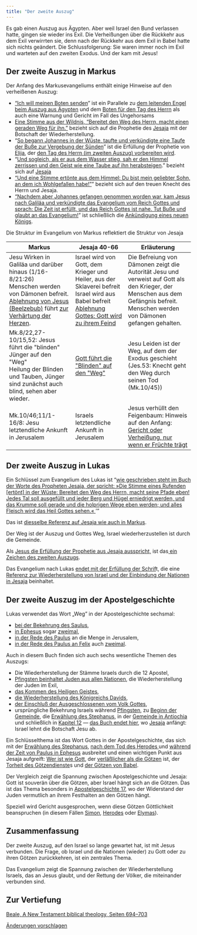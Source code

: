 ```yaml
---
title: "Der zweite Auszug"
---
```



Es gab einen Auszug aus Ägypten. Aber weil Israel den Bund verlassen hatte, gingen sie wieder ins Exil. Die Verheißungen über die Rückkehr aus dem Exil verwirrten sie, denn nach der Rückkehr aus dem Exil in Babel hatte sich nichts geändert. Die Schlussfolgerung: Sie waren immer noch im Exil und warteten auf den zweiten Exodus. Und der kam mit Jesus!


## Der zweite Auszug in Markus

<a name="f526"></a>
Der Anfang des Markusevangeliums enthält einige Hinweise auf den verheißenen Auszug:

- [“Ich will meinen Boten senden](https://www.bibleserver.com/SLT/Markus1%2C2)” ist ein Parallele zu [dem leitenden Engel beim Auszug aus Ägypten](https://www.bibleserver.com/SLT/2.Mose23%2C20) und dem [Boten für den Tag des Herrn](https://www.bibleserver.com/SLT/Maleachi3%2C1) als auch eine Warnung und Gericht im Fall des Ungehorsams
- [Eine Stimme aus der Wildnis, “Bereitet den Weg des Herrn, macht einen geraden Weg für ihn.”](https://www.bibleserver.com/SLT/Jesaja40%2C3) bezieht sich auf die Prophetie des [Jesaja](https://www.bibleserver.com/SLT/Jesaja40%2C3) mit der Botschaft der Wiederherstellung.
- “[So begann Johannes in der Wüste, taufte und verkündigte eine Taufe der Buße zur Vergebung der Sünden](https://www.bibleserver.com/SLT/Markus1%2C4)” ist die Erfüllung der Prophetie von [Elija](https://www.bibleserver.com/SLT/Matth%C3%A4us11%2C13-14), der [den Tag des Herrn (im zweiten Auszug) vorbereiten wird](https://www.bibleserver.com/SLT/Maleachi3%2C5).
- “[Und sogleich, als er aus dem Wasser stieg, sah er den Himmel zerrissen und den Geist wie eine Taube auf ihn herabsteigen](https://www.bibleserver.com/SLT/Markus1%2C10).” bezieht sich auf [Jesaja](https://www.bibleserver.com/SLT/Jesaja63%2C11-19)
- [“Und eine Stimme ertönte aus dem Himmel: Du bist mein geliebter Sohn, an dem ich Wohlgefallen habe!”](https://www.bibleserver.com/SLT/Markus1%2C11)” bezieht sich auf den treuen Knecht des Herrn und Jesaja.
- [“Nachdem aber Johannes gefangen genommen worden war, kam Jesus nach Galiläa und verkündigte das Evangelium vom Reich Gottes und sprach: Die Zeit ist erfüllt, und das Reich Gottes ist nahe. Tut Buße und glaubt an das Evangelium!](https://www.bibleserver.com/SLT/Markus1%2C14-15)” ist schließlich die [Ankündigung eines neuen Königs](https://www.bibleserver.com/SLT/Jesaja52%2C7).

<p>Die Struktur im Evangelium von Markus reflektiert die Struktur von Jesaja</p>

| Markus | Jesaja 40-66 | Erläuterung |
|--------|--------------|-------------|
| Jesu Wirken in Galiläa und darüber hinaus (1/16-8/21:26) </br> Menschen werden von Dämonen befreit. </br> [Ablehnung von Jesus (Beelzebub)](https://www.bibleserver.com/SLT/Markus3%2C22-30) führt [zur Verhärtung der Herzen](https://www.bibleserver.com/SLT/Markus4%2C11-13). | Israel wird von Gott, dem Krieger und Heiler, aus der Sklaverei befreit</br> Israel wird aus Babel befreit</br> [Ablehnung Gottes: Gott wird zu ihrem Feind](https://www.bibleserver.com/SLT/Jesaja63%2C10) | Die Befreiung von Dämonen zeigt die Autorität Jesu und verweist auf Gott als den Krieger, der Menschen aus dem Gefängnis befreit.</br> Menschen werden von Dämonen gefangen gehalten. |
| Mk.8/22,27-10/15,52: Jesus führt die "blinden" Jünger auf den "Weg" </br> Heilung der Blinden und Tauben, Jünger sind zunächst auch blind, sehen aber wieder. | [Gott führt die "Blinden" auf den "Weg"](https://www.bibleserver.com/SLT/Jesaja42%2C16) | Jesu Leiden ist der Weg, auf dem der Exodus geschieht (Jes.53: Knecht geht den Weg durch seinen Tod (Mk.10/45)) |
| Mk.10/46;11/1-16/8: Jesu letztendliche Ankunft in Jerusalem | Israels letztendliche Ankunft in Jerusalem | Jesus verhüllt den Feigenbaum: Hinweis auf den Anfang: [Gericht oder Verheißung, nur wenn er Früchte trägt](https://www.bibleserver.com/SLT/Offenbarung17%2C14) |

## Der zweite Auszug in Lukas

<a name="f2e1"></a>
Ein Schlüssel zum Evangelium des Lukas ist “[wie geschrieben steht im Buch der Worte des Propheten Jesaja, der spricht: »Die Stimme eines Rufenden [ertönt] in der Wüste: Bereitet den Weg des Herrn, macht seine Pfade eben! Jedes Tal soll ausgefüllt und jeder Berg und Hügel erniedrigt werden, und das Krumme soll gerade und die holprigen Wege eben werden; und alles Fleisch wird das Heil Gottes sehen.« ](https://www.bibleserver.com/SLT/Lukas3%2C4-6)’”

Das ist [diesselbe Referenz auf Jesaja wie auch in Markus](https://www.bibleserver.com/SLT/Jesaja40%2C2-3).

Der Weg ist der Auszug und Gottes Weg, Israel wiederherzustellen ist durch die Gemeinde.

Als [Jesus die Erfüllung der Prophetie aus Jesaja ausspricht,](https://www.bibleserver.com/SLT/Lukas4%2C16-30) ist das[ ein Zeichen des zweiten Auszugs](https://www.bibleserver.com/SLT/Jesaja61%2C1-2).

Das Evangelium nach Lukas [endet mit der Erfüllung der Schrif](https://www.bibleserver.com/SLT/Lukas24%2C44-49)t, die eine [Referenz zur Wiederherstellung von Israel und der Einbindung der Nationen in Jesaja](https://www.bibleserver.com/SLT/Jesaja49%2C6) beinhaltet.


## Der zweite Auszug im der Apostelgeschichte

<a name="b683"></a>
Lukas verwendet das Wort „Weg” in der Apostelgeschichte sechsmal:

- [bei der Bekehrung des Saulus](https://www.bibleserver.com/SLT/Apostelgeschichte9%2C2),
- [in Ephesus](https://www.bibleserver.com/SLT/Apostelgeschichte19%2C9) sogar [zweimal](https://www.bibleserver.com/SLT/Apostelgeschichte19%2C23),
- [in der Rede des Paulus](https://www.bibleserver.com/SLT/Apostelgeschichte22%2C4) an die Menge in Jerusalem,
- [in der Rede des Paulus an Felix](https://www.bibleserver.com/SLT/Apostelgeschichte24%2C14) auch [zweimal](https://www.bibleserver.com/SLT/Apostelgeschichte24%2C22).


Auch in diesem Buch finden sich auch sechs wesentliche Themen des Auszugs:

- Die Wiederherstellung der Stämme Israels durch die 12 Apostel,
- [Pfingsten beinhaltet Juden aus allen Nationen](https://www.bibleserver.com/SLT/Apostelgeschichte2%2C5), die Wiederherstellung der Juden im Exil,
- [das Kommen des Heiligen Geistes](https://www.bibleserver.com/SLT/Apostelgeschichte2),
- [die Wiederherstellung des Königreichs Davids](https://www.bibleserver.com/SLT/Apostelgeschichte15%2C13-18),
- [der Einschluß der Ausgeschlossenen vom Volk Gottes](https://www.bibleserver.com/SLT/Apostelgeschichte8%2C28-38),
- ursprüngliche Bekehrung Israels während [Pfingsten](https://www.bibleserver.com/SLT/Apostelgeschichte2%2C41-47), zu [Beginn der Gemeinde](https://www.bibleserver.com/SLT/Apostelgeschichte5%2C14), die [Erwählung des Stephanus](https://www.bibleserver.com/SLT/Apostelgeschichte6%2C1-7), in der [Gemeinde in Antiochia ](https://www.bibleserver.com/SLT/Apostelgeschichte11%2C24)und schließlich in [Kapitel 12](https://www.bibleserver.com/SLT/Apostelgeschichte12) — [das Buch endet hier](https://www.bibleserver.com/SLT/Apostelgeschichte28%2C26-27), wo [Jesaja](https://www.bibleserver.com/SLT/Jesaja6%2C9-10) anfängt: Israel lehnt die Botschaft Jesu ab.


Ein Schlüsselthema ist das Wort Gottes in der Apostelgeschichte, das sich mit der [Erwählung des Stephanus](https://www.bibleserver.com/SLT/Apostelgeschichte6%2C7), [nach dem Tod des Herodes ](https://www.bibleserver.com/SLT/Apostelgeschichte12%2C24)und [während der Zeit von Paulus in Ephesus](https://www.bibleserver.com/SLT/Apostelgeschichte19%2C20) ausbreitet und einen wichtigen Punkt aus Jesaja aufgreift: [Wer ist wie Gott](https://www.bibleserver.com/SLT/Jesaja40%2C18-24), der [verläßlicher als die Götzen](https://www.bibleserver.com/SLT/Jesaja41%2C4-10) ist, der [Torheit des Götzendienste](https://www.bibleserver.com/SLT/Jesaja41%2C4-10)s und [der Götzen von Babel](https://www.bibleserver.com/SLT/Jesaja46%2C1-13).

Der Vergleich zeigt die Spannung zwischen Apostelgeschichte und Jesaja: Gott ist souverän über die Götzen, aber Israel hängt sich an die Götzen. Das ist das Thema besonders in [Apostelgeschichte 17](https://www.bibleserver.com/SLT/Apostelgeschichte17), wo der Widerstand der Juden vermutlich an ihrem Festhalten an den Götzen hängt.

Speziell wird Gericht ausgesprochen, wenn diese Götzen Göttlichkeit beanspruchen (in diesem Fällen [Simon](https://www.bibleserver.com/SLT/Apostelgeschichte8%2C4-24), [Herodes](https://www.bibleserver.com/SLT/Apostelgeschichte12%2C20-23) oder [Elymas](https://www.bibleserver.com/SLT/Apostelgeschichte13%2C10-11)).


## Zusammenfassung

<a name="135c"></a>
Der zweite Auszug, auf den Israel so lange gewartet hat, ist mit Jesus verbunden. Die Frage, ob Israel und die Nationen (wieder) zu Gott oder zu ihren Götzen zurückkehren, ist ein zentrales Thema.

Das Evangelium zeigt die Spannung zwischen der Wiederherstellung Israels, das an Jesus glaubt, und der Rettung der Völker, die miteinander verbunden sind.


## Zur Vertiefung

[Beale, A New Testament biblical theology, Seiten 694–703](../../../../about/ressources/index.html#beale_theo)


[Änderungen vorschlagen](https://github.com/revelation-today/revelation-today/blob/main/exampleSite/content/docs/background/israel/expl/the-second-exodus.de.md)
